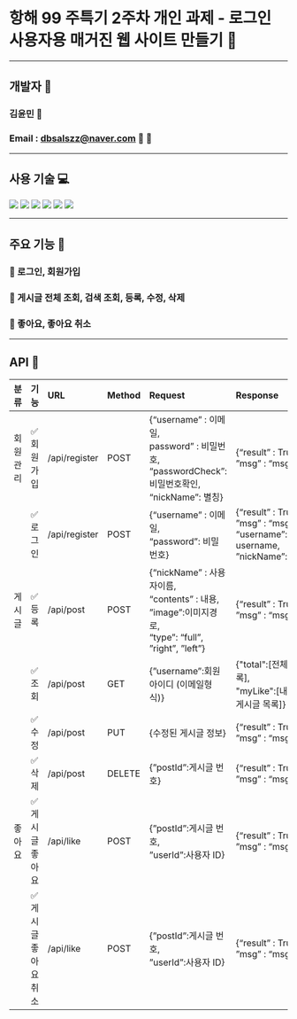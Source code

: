 # 항해 99 주특기 2주차 개인 과제 - 로그인 사용자용 매거진 웹 사이트 만들기  :diamond_shape_with_a_dot_inside:
***

## 개발자 :bust_in_silhouette:
### 김윤민   :rose:  
### Email : dbsalszz@naver.com :email: :love_letter:
***
## 사용 기술 :computer:
<img src="https://img.shields.io/badge/java-007396?style=for-the-badge&logo=java&logoColor=white">
<img src="https://img.shields.io/badge/html5-E34F26?style=for-the-badge&logo=html5&logoColor=white">
<img src="https://img.shields.io/badge/javascript-F7DF1E?style=for-the-badge&logo=javascript&logoColor=black">
<img src="https://img.shields.io/badge/jquery-0769AD?style=for-the-badge&logo=jquery&logoColor=white">
<img src="https://img.shields.io/badge/mysql-4479A1?style=for-the-badge&logo=mysql&logoColor=white">
<img src="https://img.shields.io/badge/spring-6DB33F?style=for-the-badge&logo=spring&logoColor=white">

***
## 주요 기능 :cherry_blossom:
### :seedling: 로그인, 회원가입
### :seedling: 게시글 전체 조회, 검색 조회, 등록, 수정, 삭제
### :blossom: 좋아요, 좋아요 취소
          
***
## API  :barber:
|분류|기능|URL|Method|Request|Response|
|:-----|:-----|:-----|:-----|:-----|:-----|
|회원관리|:white_check_mark:회원가입|/api/register|POST|{“username” : 이메일, </br> password” : 비밀번호, </br> “passwordCheck”:비밀번호확인, </br> “nickName”: 별칭}|{“result” : True, False, </br> ”msg” : “msg”}|
| |:white_check_mark:로그인|/api/register|POST|{“username” : 이메일, </br> “password”: 비밀번호}|{“result” : True, False, </br> ”msg” : “msg”,  </br> “username”: username, </br> ”nickName”:nickname,}|
|게시글|:white_check_mark:등록|/api/post|POST|{“nickName” : 사용자이름,  </br> “contents” : 내용, </br> ”image”:이미지경로, </br> “type”: “full”, ”right”, ”left”}|{“result” : True, False, </br> ”msg” : “msg”}|
||:white_check_mark:조회|/api/post|GET|{”username”:회원아이디 (이메일형식)}| {"total":[전체 게시글 목록],  </br> "myLike":[내가 좋아요한 게시글 목록]} |
||:white_check_mark:수정|/api/post|PUT|{수정된 게시글 정보}|{“result” : True, False, </br> ”msg” : “msg”}|
||:white_check_mark:삭제|/api/post|DELETE|{”postId”:게시글 번호}|{“result” : True, False,  </br> ”msg” : “msg”}|
|좋아요|:white_check_mark:게시글 좋아요|/api/like|POST|{”postId”:게시글 번호, </br> ”userId”:사용자 ID} |{“result” : True, False, </br> ”msg” : “msg”}|
||:white_check_mark:게시글 좋아요 취소|/api/like|POST|{”postId”:게시글 번호, </br> ”userId”:사용자 ID} |{“result” : True, False, </br> ”msg” : “msg”}|


      
      

